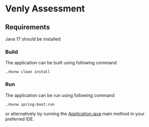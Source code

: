 # Venly Assessment
## Requirements
Java 17 should be installed
### Build
The application can be built using following command
```console
./mvnw clean install
```
### Run
The application can be run using following command
```console
./mvnw spring-boot:run
```

or alternatively by running the [Application.java](src/main/java/be/maartenaerts/assessment/Application.java) main method in your preferred IDE.